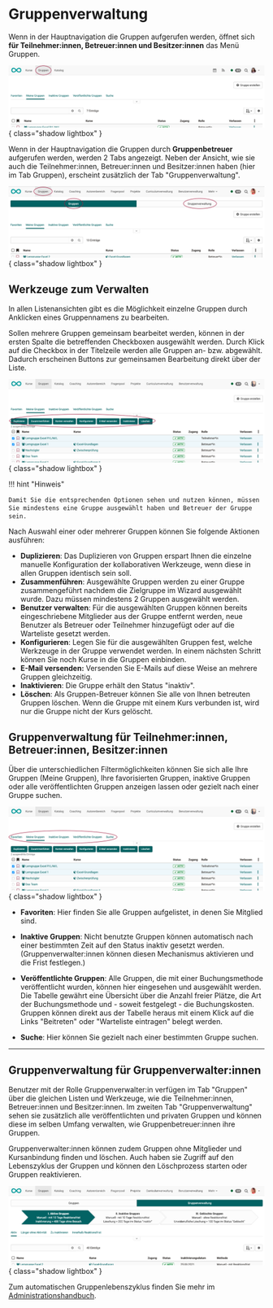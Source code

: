 # Gruppenverwaltung

Wenn in der Hauptnavigation die Gruppen aufgerufen werden, öffnet sich **für Teilnehmer:innen, Betreuer:innen und Besitzer:innen** das Menü Gruppen.

![group_management_menu_participants_v1_de.png](assets/group_management_menu_participants_v1_de.png){ class="shadow lightbox" }

Wenn in der Hauptnavigation die Gruppen durch **Gruppenbetreuer** aufgerufen werden, werden 2 Tabs angezeigt. Neben der Ansicht, wie sie auch die Teilnehmer:innen, Betreuer:innen und Besitzer:innen haben (hier im Tab Gruppen), erscheint zusätzlich der Tab "Gruppenverwaltung".

![group_management_menu_groupmanager_v1_de.png](assets/group_management_menu_groupmanager_v1_de.png){ class="shadow lightbox" }

## Werkzeuge zum Verwalten

In allen Listenansichten gibt es die Möglichkeit einzelne Gruppen durch Anklicken eines Gruppennamens zu bearbeiten.

Sollen mehrere Gruppen gemeinsam bearbeitet werden, können in der ersten Spalte die betreffenden Checkboxen ausgewählt werden. Durch Klick auf die Checkbox in der Titelzeile werden alle Gruppen an- bzw. abgewählt. Dadurch erscheinen Buttons zur gemeinsamen Bearbeitung direkt über der Liste.

![group_management_groups_selected_v1_de.png](assets/group_management_groups_selected_v1_de.png){ class="shadow lightbox" }

!!! hint "Hinweis"

	Damit Sie die entsprechenden Optionen sehen und nutzen können, müssen Sie mindestens eine Gruppe ausgewählt haben und Betreuer der Gruppe sein.

Nach Auswahl einer oder mehrerer Gruppen können Sie folgende Aktionen ausführen:

  *  **Duplizieren**: Das Duplizieren von Gruppen erspart Ihnen die einzelne manuelle Konfiguration der kollaborativen Werkzeuge, wenn diese in allen Gruppen identisch sein soll.
  *  **Zusammenführen**: Ausgewählte Gruppen werden zu einer Gruppe zusammengeführt  nachdem die Zielgruppe im Wizard ausgewählt wurde. Dazu müssen mindestens 2 Gruppen ausgewählt werden.
  *  **Benutzer verwalten**: Für die ausgewählten Gruppen können bereits eingeschriebene Mitglieder aus der Gruppe entfernt werden, neue Benutzer als Betreuer oder Teilnehmer hinzugefügt oder auf die Warteliste gesetzt werden.
  *  **Konfigurieren**: Legen Sie für die ausgewählten Gruppen fest, welche Werkzeuge in der Gruppe verwendet werden. In einem nächsten Schritt können Sie noch Kurse in die Gruppen einbinden.
  *  **E-Mail versenden:** Versenden Sie E-Mails auf diese Weise an mehrere Gruppen gleichzeitig.
  *  **Inaktivieren**: Die Gruppe erhält den Status "inaktiv".
  *  **Löschen**: Als Gruppen-Betreuer können Sie alle von Ihnen betreuten Gruppen löschen. Wenn die Gruppe mit einem Kurs verbunden ist, wird nur die Gruppe nicht der Kurs gelöscht. 



## Gruppenverwaltung für Teilnehmer:innen, Betreuer:innen, Besitzer:innen

Über die unterschiedlichen Filtermöglichkeiten können Sie sich alle Ihre Gruppen (Meine Gruppen), Ihre favorisierten Gruppen, inaktive Gruppen oder alle veröffentlichten Gruppen anzeigen lassen oder gezielt nach einer Gruppe suchen. 

![group_management_meine_gruppen_v1_de.png](assets/group_management_my_groups_v1_de.png){ class="shadow lightbox" }

 *  **Favoriten**: Hier finden Sie alle Gruppen aufgelistet, in denen Sie Mitglied sind.

* **Inaktive Gruppen**: Nicht benutzte Gruppen können automatisch nach einer bestimmten Zeit auf den Status inaktiv gesetzt werden. (Gruppenverwalter:innen können diesen Mechanismus aktivieren und die Frist festlegen.)

* **Veröffentlichte Gruppen**: Alle Gruppen, die mit einer Buchungsmethode veröffentlicht wurden, können hier eingesehen und ausgewählt werden. Die Tabelle gewährt eine Übersicht über die Anzahl freier Plätze, die Art der Buchungsmethode und - soweit festgelegt - die Buchungskosten. Gruppen können direkt aus der Tabelle heraus mit einem Klick auf die Links "Beitreten" oder "Warteliste eintragen"
belegt werden.

* **Suche**: Hier können Sie gezielt nach einer bestimmten Gruppe suchen.

---

## Gruppenverwaltung für Gruppenverwalter:innen

Benutzer mit der Rolle Gruppenverwalter:in verfügen im Tab "Gruppen" über die gleichen Listen und Werkzeuge, wie die Teilnehmer:innen, Betreuer:innen und Besitzer:innen. Im zweiten Tab "Gruppenverwaltung" sehen sie zusätzlich alle veröffentlichten und privaten Gruppen und können diese im selben Umfang verwalten, wie Gruppenbetreuer:innen ihre Gruppen. 

Gruppenverwalter:innen können zudem Gruppen ohne Mitglieder und Kursanbindung finden und löschen. Auch haben sie Zugriff auf den Lebenszyklus der Gruppen und können den Löschprozess starten oder Gruppen reaktivieren. 

![group_management_menu2_groupmanager_v1_de.png](assets/group_management_menu2_groupmanager_v1_de.png){ class="shadow lightbox" }

Zum automatischen Gruppenlebenszyklus finden Sie mehr im [Administrationshandbuch](https://docs.openolat.org/de/manual_admin/administration/Automatic_Group_Lifecycle/).

